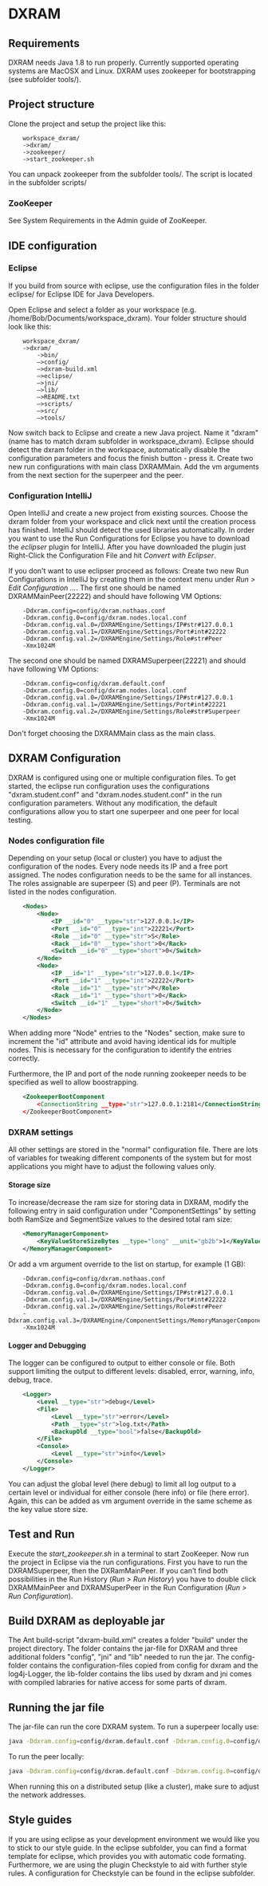 # DXRAM

## Requirements
DXRAM needs Java 1.8 to run properly. Currently supported operating 
systems are MacOSX and Linux. DXRAM uses zookeeper for bootstrapping 
(see subfolder tools/).

## Project structure
Clone the project and setup the project like this:
```
	workspace_dxram/
	->dxram/
	->zookeeper/
	->start_zookeeper.sh
```
You can unpack zookeeper from the subfolder tools/. The script is located
in the subfolder scripts/

### ZooKeeper
See System Requirements in the Admin guide of ZooKeeper.

## IDE configuration

### Eclipse
If you build from source with eclipse, use the configuration files in 
the folder eclipse/ for Eclipse IDE for Java Developers.

Open Eclipse and select a folder as your workspace 
(e.g. /home/Bob/Documents/workspace_dxram).
Your folder structure should look like this:
```	 
	workspace_dxram/
	->dxram/
		->bin/
		—>config/
		—>dxram-build.xml
		—>eclipse/
		—>jni/
		—>lib/
		—>README.txt
		—>scripts/
		—>src/
		—>tools/
```

Now switch back to Eclipse and create a new Java project. 
Name it "dxram" (name has to match dxram subfolder in workspace_dxram). 
Eclipse should detect the dxram folder in the workspace, automatically 
disable the configuration parameters and focus the finish 
button - press it.
Create two new run configurations with main class DXRAMMain. Add the
vm arguments from the next section for the superpeer and the peer.

### Configuration IntelliJ
Open IntelliJ and create a new project from existing sources. Choose the dxram folder from your workspace and click next until the creation process has finished.
IntelliJ should detect the used libraries automatically. In order you want to use the Run Configurations for Eclipse you
have to download the _eclipser_ plugin for IntelliJ. After you have downloaded the plugin just Right-Click the Configuration File
and hit _Convert with Eclipser_.

If you don't want to use eclipser proceed as follows:
Create two new Run Configurations in IntelliJ by creating them in the context menu under _Run > Edit Configuration ..._.
The first one should be named DXRAMMainPeer(22222) and should have following VM Options:
```
	-Ddxram.config=config/dxram.nothaas.conf
	-Ddxram.config.0=config/dxram.nodes.local.conf
	-Ddxram.config.val.0=/DXRAMEngine/Settings/IP#str#127.0.0.1
	-Ddxram.config.val.1=/DXRAMEngine/Settings/Port#int#22222
	-Ddxram.config.val.2=/DXRAMEngine/Settings/Role#str#Peer
    -Xmx1024M
```
The second one should be named DXRAMSuperpeer(22221) and should have following VM Options:
```
	-Ddxram.config=config/dxram.default.conf
	-Ddxram.config.0=config/dxram.nodes.local.conf
	-Ddxram.config.val.0=/DXRAMEngine/Settings/IP#str#127.0.0.1
	-Ddxram.config.val.1=/DXRAMEngine/Settings/Port#int#22221
	-Ddxram.config.val.2=/DXRAMEngine/Settings/Role#str#Superpeer
    -Xmx1024M
```
Don't forget choosing the DXRAMMain class as the main class.


## DXRAM Configuration
DXRAM is configured using one or multiple configuration files. 
To get started, the eclipse run configuration uses the configurations 
"dxram.student.conf" and "dxram.nodes.student.conf" in the run 
configuration parameters. Without any modification, the default 
configurations allow you to start one superpeer and one peer for local
testing.

### Nodes configuration file

Depending on your setup (local or cluster) you have to adjust the configuration
of the nodes. Every node needs its IP and a free port assigned. The nodes
configuration needs to be the same for all instances. The roles assignable
are superpeer (S) and peer (P). Terminals are not listed in the nodes configuration.

```xml
	<Nodes>
		<Node>
			<IP __id="0" __type="str">127.0.0.1</IP>
			<Port __id="0" __type="int">22221</Port>
			<Role __id="0" __type="str">S</Role>
			<Rack __id="0" __type="short">0</Rack>
			<Switch __id="0" __type="short">0</Switch>
		</Node>
		<Node>
			<IP __id="1" __type="str">127.0.0.1</IP>
			<Port __id="1" __type="int">22222</Port>
			<Role __id="1" __type="str">P</Role>
			<Rack __id="1" __type="short">0</Rack>
			<Switch __id="1" __type="short">0</Switch>
		</Node>
	</Nodes>
```
When adding more "Node" entries to the "Nodes" section, make sure to 
increment the "id" attribute and avoid having identical ids for multiple nodes.
This is necessary for the configuration to identify the entries correctly.

Furthermore, the IP and port of the node running zookeeper needs to be
specified as well to allow boostrapping.

```xml
	<ZookeeperBootComponent
		<ConnectionString __type="str">127.0.0.1:2181</ConnectionString>
	</ZookeeperBootComponent>
```

### DXRAM settings

All other settings are stored in the "normal" configuration file. There
are lots of variables for tweaking different components of the system
but for most applications you might have to adjust the following values 
only.

#### Storage size
To increase/decrease the ram size for storing data in DXRAM, modify the
following entry in said configuration under "ComponentSettings" by setting 
both RamSize and SegmentSize values to the desired total ram size:
```xml
	<MemoryManagerComponent>
		<KeyValueStoreSizeBytes __type="long" __unit="gb2b">1</KeyValueStoreSizeBytes>
	</MemoryManagerComponent>
```
Or add a vm argument override to the list on startup, for example (1 GB):
```
	-Ddxram.config=config/dxram.nothaas.conf
	-Ddxram.config.0=config/dxram.nodes.local.conf
	-Ddxram.config.val.0=/DXRAMEngine/Settings/IP#str#127.0.0.1
	-Ddxram.config.val.1=/DXRAMEngine/Settings/Port#int#22222
	-Ddxram.config.val.2=/DXRAMEngine/Settings/Role#str#Peer
	-Ddxram.config.val.3=/DXRAMEngine/ComponentSettings/MemoryManagerComponent/KeyValueStoreSizeBytes#long#1073741824
    -Xmx1024M
```

#### Logger and Debugging
The logger can be configured to output to either console or file. Both 
support limiting the output to different levels: disabled, error, warning, info, debug, trace.
```xml
	<Logger>
		<Level __type="str">debug</Level>
		<File>
			<Level __type="str">error</Level>
			<Path __type="str">log.txt</Path>
			<BackupOld __type="bool">false</BackupOld>
		</File>
		<Console>
			<Level __type="str">info</Level>
		</Console>
	</Logger>
```
You can adjust the global level (here debug) to limit all log output to 
a certain level or individual for either console (here info) or file (here error).
Again, this can be added as vm argument override in the same scheme as the key value store size.

## Test and Run
Execute the _start_zookeeper.sh_ in a terminal to start ZooKeeper. Now 
run the project in Eclipse via the run configurations. First you have to 
run the DXRAMSuperpeer, then the DXRamMainPeer. If you can’t find both 
possibilities in the Run History (_Run > Run History_) you have to double 
click DXRAMMainPeer and DXRAMSuperPeer in the Run Configuration (_Run > Run Configuration_).

## Build DXRAM as deployable jar
The Ant build-script "dxram-build.xml" creates a folder "build" under the 
project directory. The folder contains the jar-file for DXRAM and three 
additional folders "config", "jni" and "lib" needed to run the jar. 
The config-folder contains the configuration-files copied from config 
for dxram and the log4j-Logger, the lib-folder contains the libs used by dxram and
jni comes with compiled labraries for native access for some parts of dxram.

## Running the jar file
The jar-file can run the core DXRAM system. To run a superpeer locally use:
```bash
java -Ddxram.config=config/dxram.default.conf -Ddxram.config.0=config/dxram.nodes.local.conf -Ddxram.config.val.0=/DXRAMEngine/Settings/IP#str#127.0.0.1 -Ddxram.config.val.1=/DXRAMEngine/Settings/Port#int#22221 -Ddxram.config.val.2=/DXRAMEngine/Settings/Role#str#Superpeer -cp DXRAM.jar de.hhu.bsinfo.dxram.run.DXRAMMain 
```
To run the peer locally:
```bash
java -Ddxram.config=config/dxram.default.conf -Ddxram.config.0=config/dxram.nodes.local.conf -Ddxram.config.val.0=/DXRAMEngine/Settings/IP#str#127.0.0.1 -Ddxram.config.val.1=/DXRAMEngine/Settings/Port#int#22222 -Ddxram.config.val.2=/DXRAMEngine/Settings/Role#str#Peer -cp DXRAM.jar de.hhu.bsinfo.dxram.run.DXRAMMain 
```

When running this on a distributed setup (like a cluster), make sure to adjust the network addresses.

## Style guides
If you are using eclipse as your development environment we would like you to stick to our style guide.
In the eclipse subfolder, you can find a format template for eclipse, which
provides you with automatic code formating. Furthermore, we are using the
plugin Checkstyle to aid with further style rules. A configuration for Checkstyle
can be found in the eclipse subfolder.